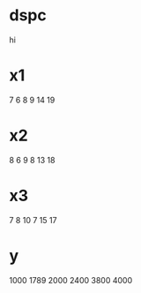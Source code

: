 # dspc

hi

# x1

7
6
8
9
14
19

# x2

8
6
9
8
13
18

# x3

7
8
10
7
15
17

# y

1000
1789
2000
2400
3800
4000
